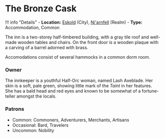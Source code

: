 # The Bronze Cask

!!! info "Details"
    - **Location:** [Eskold](/geography/settlements/niarnfell/eskold) (City), [Ni'arnfell](/geography/realms/niarnfell) (Realm)
    - **Type:** Accommodation, Common

The inn is a two-storey half-timbered building, with a gray tile roof and well-made wooden tables and chairs. On the front door is a wooden plaque with a carving of a barrel adorned with brass.

Accomodations consist of several hammocks in a common dorm room.

### Owner
The innkeeper is a youthful Half-Orc woman, named Lash Axeblade. Her skin is a soft, pale green, showing little mark of the _Taint_ in her features. She has a bald head and red eyes and known to be somewhat of a fortune-teller amongst the locals.

### Patrons
- Common: Commoners, Adventurers, Merchants, Artisans
- Occasional: Bard, Travelers
- Uncommon: Nobility
